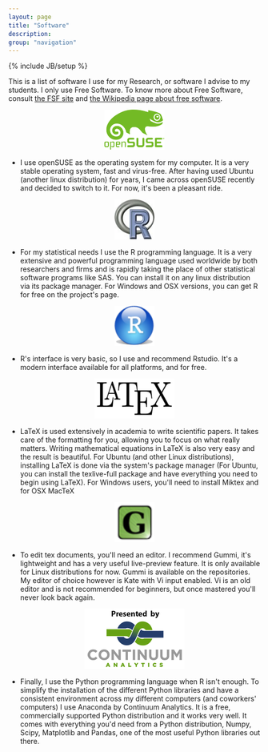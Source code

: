 ```yaml
---
layout: page
title: "Software"
description: 
group: "navigation"
---
```

{% include JB/setup %}

This is a list of software I use for my Research, or software I advise to my students. I only use Free Software. To know more about Free Software, consult [the FSF site](http://www.fsf.org/) and [the Wikipedia page about free software](http://en.wikipedia.org/wiki/Free_software).


<div style="text-align:center;">
  <a href="http://www.opensuse.org/en/">
    <img src="/assets/images/suse.png" width="120" height="80"/></a>
</div>

*    I use openSUSE as the operating system for my computer. It is a very 
stable operating system, fast and virus-free. After having used Ubuntu (another 
linux distribution) for years, I came across openSUSE recently and decided to 
switch to it. For now, it's been a pleasant ride.

<div style="text-align:center;">
  <a href="http://www.r-project.org/">
    <img src="/assets/images/Rlogo.jpg" width="80" height="80"/></a>
</div>

*    For my statistical needs I use the R programming language. It is a very 
extensive and powerful programming language used worldwide by both researchers 
and firms and is rapidly taking the place of other statistical software programs like SAS. 
You can install it on any linux distribution via its package manager. For Windows and OSX versions, you can get R for 
free on the project's page.

<div style="text-align:center;">
  <a href="http://rstudio.org/download/desktop">
    <img src="/assets/images/rstudio.png" width="80" height="80"/></a>
</div>

*    R's interface is very basic, so I use and recommend Rstudio. It's a modern 
interface available for all platforms, and for free.

<div style="text-align:center;">
  <a href="http://www.latex-project.org/">
    <img src="/assets/images/latex.png" width="160" height="80"/></a>
</div>

*    LaTeX is used extensively in academia to write scientific papers. 
It takes care of the formatting for you, allowing you to focus on what really 
matters. Writing mathematical equations in LaTeX is also very easy and the 
result is beautiful. For Ubuntu (and other Linux distributions), installing 
LaTeX is done via the system's package manager (For Ubuntu, you can install the 
texlive-full package and have everything you need to begin using LaTeX). For 
Windows users, you'll need to install Miktex and for OSX MacTeX

<div style="text-align:center;">
  <a href="http://dev.midnightcoding.org/projects/gummi">
    <img src="/assets/images/Gummi-logo.png" width="80" height="80"/></a>
</div>

*    To edit tex documents, you'll need an editor. I recommend Gummi, it's 
lightweight and has a very useful live-preview feature. It is only available for 
Linux distributions for now. Gummi is available on the repositories. My editor 
of choice however is Kate with Vi input enabled. Vi is an old editor and is not 
recommended for beginners, but once mastered you'll never look back again.

<div style="text-align:center;">
  <a href="https://store.continuum.io/cshop/anaconda/">
    <img src="/assets/images/continuumpb.png" width="200" height="120"/></a>
</div>

*    Finally, I use the Python programming language when R isn't enough. To 
simplify the installation of the different Python libraries and have a 
consistent environment across my different computers (and coworkers' computers) 
I use Anaconda by Continuum Analytics. It is a free, commercially supported 
Python distribution and it works very well. It comes with everything you'd need 
from a Python distribution, Numpy, Scipy, Matplotlib and Pandas, one of the 
most useful Python libraries out there.